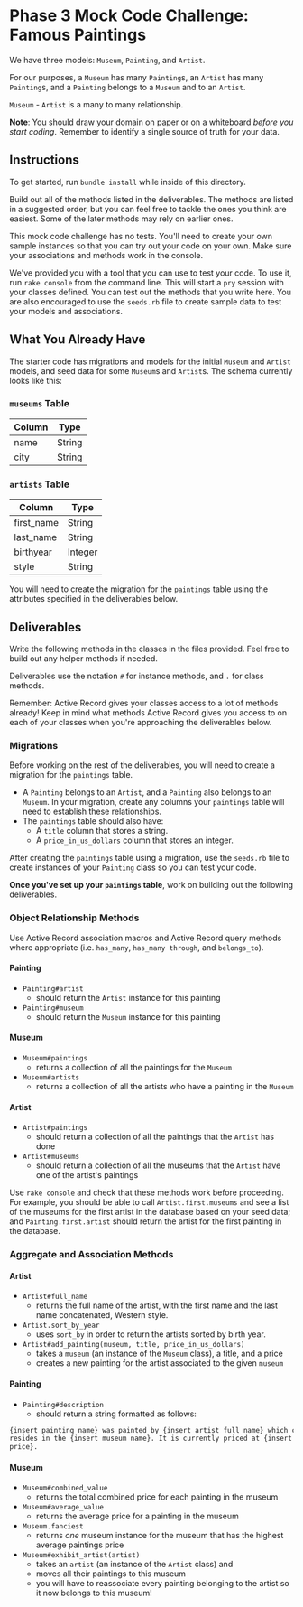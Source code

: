 # Phase 3 Mock Code Challenge: Famous Paintings

We have three models: `Museum`, `Painting`, and `Artist`.

For our purposes, a `Museum` has many `Painting`s, an `Artist` has many
`Painting`s, and a `Painting` belongs to a `Museum` and to an `Artist`.

`Museum` - `Artist` is a many to many relationship.

**Note**: You should draw your domain on paper or on a whiteboard _before you
start coding_. Remember to identify a single source of truth for your data.

## Instructions

To get started, run `bundle install` while inside of this directory.

Build out all of the methods listed in the deliverables. The methods are listed
in a suggested order, but you can feel free to tackle the ones you think are
easiest. Some of the later methods may rely on earlier ones.

This mock code challenge has no tests. You'll need to create your own sample instances so that you can try out your code on your own. Make sure your associations and methods work in the console.

We've provided you with a tool that you can use to test your code. To use it,
run `rake console` from the command line. This will start a `pry` session with
your classes defined. You can test out the methods that you write here. You are
also encouraged to use the `seeds.rb` file to create sample data to test your
models and associations.

## What You Already Have

The starter code has migrations and models for the initial `Museum` and
`Artist` models, and seed data for some `Museum`s and `Artist`s. The
schema currently looks like this:

### `museums` Table

| Column | Type    |
| ------ | ------- |
| name   | String  |
| city   | String |

### `artists` Table

| Column     | Type    |
| ---------- | ------- |
| first_name | String  |
| last_name  | String  |
| birthyear  | Integer |
| style      | String  |

You will need to create the migration for the `paintings` table using the
attributes specified in the deliverables below.

## Deliverables

Write the following methods in the classes in the files provided. Feel free to
build out any helper methods if needed.

Deliverables use the notation `#` for instance methods, and `.` for class
methods.

Remember: Active Record gives your classes access to a lot of methods already!
Keep in mind what methods Active Record gives you access to on each of your
classes when you're approaching the deliverables below.

### Migrations

Before working on the rest of the deliverables, you will need to create a
migration for the `paintings` table.

- A `Painting` belongs to an `Artist`, and a `Painting` also belongs to an
  `Museum`. In your migration, create any columns your `paintings` table will
  need to establish these relationships.
- The `paintings` table should also have:
  - A `title` column that stores a string.
  - A `price_in_us_dollars` column that stores an integer.

After creating the `paintings` table using a migration, use the `seeds.rb` file to
create instances of your `Painting` class so you can test your code.

**Once you've set up your `paintings` table**, work on building out the following
deliverables.

### Object Relationship Methods

Use Active Record association macros and Active Record query methods where
appropriate (i.e. `has_many`, `has_many through`, and `belongs_to`).

#### Painting

- `Painting#artist`
  - should return the `Artist` instance for this painting
- `Painting#museum`
  - should return the `Museum` instance for this painting

#### Museum

- `Museum#paintings`
  - returns a collection of all the paintings for the `Museum`
- `Museum#artists`
  - returns a collection of all the artists who have a painting in the `Museum`

#### Artist

- `Artist#paintings`
  - should return a collection of all the paintings that the `Artist` has done
- `Artist#museums`
  - should return a collection of all the museums that the `Artist` have one of the artist's paintings

Use `rake console` and check that these methods work before proceeding. For
example, you should be able to call `Artist.first.museums` and see a list
of the museums for the first artist in the database based on your seed
data; and `Painting.first.artist` should return the artist for the first
painting in the database.

### Aggregate and Association Methods

#### Artist

- `Artist#full_name`
  - returns the full name of the artist, with the first name and the last name
    concatenated, Western style.
- `Artist.sort_by_year`
  - uses `sort_by` in order to return the artists sorted by birth year.
- `Artist#add_painting(museum, title, price_in_us_dollars)`
  - takes a `museum` (an instance of the `Museum` class), a title, and a price
  - creates a new painting for the artist associated to the given `museum`

#### Painting

- `Painting#description`
  - should return a string formatted as follows:

```txt
{insert painting name} was painted by {insert artist full name} which currently
resides in the {insert museum name}. It is currently priced at {insert painting
price}.
```

#### Museum

- `Museum#combined_value`
  - returns the total combined price for each painting in the museum
- `Museum#average_value`
  - returns the average price for a painting in the museum
- `Museum.fanciest`
  - returns _one_ museum instance for the museum that has the highest average paintings price
- `Museum#exhibit_artist(artist)`
  - takes an `artist` (an instance of the `Artist` class) and
  - moves all their paintings to this museum
  - you will have to reassociate every painting belonging to the artist so it now belongs to this museum!
